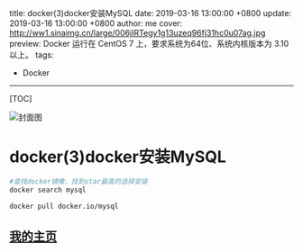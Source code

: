 title:  docker(3)docker安装MySQL
date: 2019-03-16 13:00:00 +0800
update: 2019-03-16 13:00:00 +0800
author: me
cover: http://ww1.sinaimg.cn/large/006jIRTegy1g13uzeq96fj31hc0u07ag.jpg
preview:  Docker 运行在 CentOS 7 上，要求系统为64位、系统内核版本为 3.10 以上。
tags:

  -  Docker

---



[TOC]

![封面图](http://ww1.sinaimg.cn/large/006jIRTegy1g13uzeq96fj31hc0u07ag.jpg)

#  docker(3)docker安装MySQL

```bash
#查找docker镜像，找到star最高的选择安装
docker search mysql
```

```bash
docker pull docker.io/mysql
```

## [我的主页](https://suveng.github.io/blog/)

